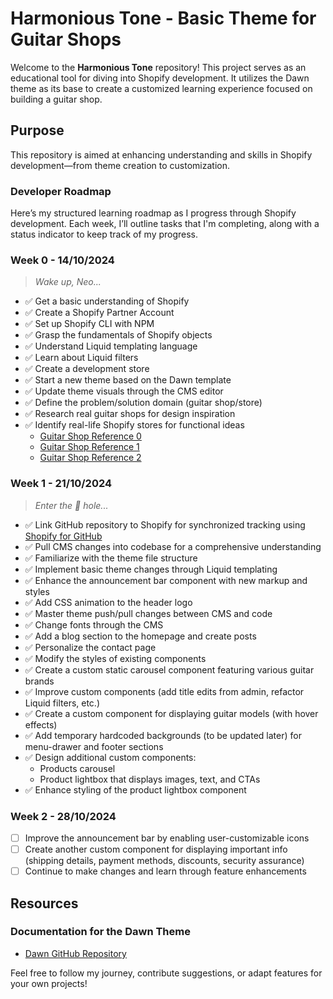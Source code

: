 # Harmonious Tone - Basic Theme for Guitar Shops

Welcome to the **Harmonious Tone** repository! This project serves as an educational tool for diving into Shopify development. It utilizes the Dawn theme as its base to create a customized learning experience focused on building a guitar shop.

## Purpose

This repository is aimed at enhancing understanding and skills in Shopify development—from theme creation to customization.

### Developer Roadmap

Here’s my structured learning roadmap as I progress through Shopify development. Each week, I’ll outline tasks that I'm completing, along with a status indicator to keep track of my progress.

### Week 0 - 14/10/2024

> *Wake up, Neo...*

- ✅ Get a basic understanding of Shopify
- ✅ Create a Shopify Partner Account
- ✅ Set up Shopify CLI with NPM
- ✅ Grasp the fundamentals of Shopify objects
- ✅ Understand Liquid templating language
- ✅ Learn about Liquid filters
- ✅ Create a development store
- ✅ Start a new theme based on the Dawn template
- ✅ Update theme visuals through the CMS editor
- ✅ Define the problem/solution domain (guitar shop/store)
- ✅ Research real guitar shops for design inspiration
- ✅ Identify real-life Shopify stores for functional ideas
  - [Guitar Shop Reference 0](https://reference.com.br)
  - [Guitar Shop Reference 1](https://www.guitarshop.com.br)
  - [Guitar Shop Reference 2](https://www.guitarcenter.com)

### Week 1 - 21/10/2024

> *Enter the 🐰 hole...*

- ✅ Link GitHub repository to Shopify for synchronized tracking using [Shopify for GitHub](https://github.com/apps/shopify)
- ✅ Pull CMS changes into codebase for a comprehensive understanding
- ✅ Familiarize with the theme file structure
- ✅ Implement basic theme changes through Liquid templating
- ✅ Enhance the announcement bar component with new markup and styles
- ✅ Add CSS animation to the header logo
- ✅ Master theme push/pull changes between CMS and code
- ✅ Change fonts through the CMS
- ✅ Add a blog section to the homepage and create posts
- ✅ Personalize the contact page
- ✅ Modify the styles of existing components
- ✅ Create a custom static carousel component featuring various guitar brands
- ✅ Improve custom components (add title edits from admin, refactor Liquid filters, etc.)
- ✅ Create a custom component for displaying guitar models (with hover effects)
- ✅ Add temporary hardcoded backgrounds (to be updated later) for menu-drawer and footer sections
- ✅ Design additional custom components:
  - Products carousel
  - Product lightbox that displays images, text, and CTAs
- ✅ Enhance styling of the product lightbox component

### Week 2 - 28/10/2024

- [ ] Improve the announcement bar by enabling user-customizable icons
- [ ] Create another custom component for displaying important info (shipping details, payment methods, discounts, security assurance)
- [ ] Continue to make changes and learn through feature enhancements

## Resources

### Documentation for the Dawn Theme
- [Dawn GitHub Repository](https://github.com/Shopify/dawn)

Feel free to follow my journey, contribute suggestions, or adapt features for your own projects!